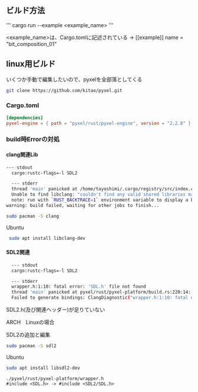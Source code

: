 ## ビルド方法

'''
cargo run --example <example_name>
'''

<example_name>は、Cargo.tomlに記述されている -> [[example]] name = "bit_composition_01"



## linux用ビルド

いくつか手動で編集したいので、pyxelを全部落としてくる

```sh
git clone https://github.com/kitao/pyxel.git
```

### Cargo.toml

```toml
[dependencies]
pyxel-engine = { path = "pyxel/rust/pyxel-engine", version = "2.2.8" }
```

### build時Errorの対処

#### clang関連Lib

```sh
--- stdout
  cargo:rustc-flags=-l SDL2

  --- stderr
  thread 'main' panicked at /home/tayoshimi/.cargo/registry/src/index.crates.io-6f17d22bba15001f/bindgen-0.71.1/lib.rs:604:27:
  Unable to find libclang: "couldn't find any valid shared libraries matching: ['libclang.so', 'libclang-*.so', 'libclang.so.*', 'libclang-*.so.*'], set the `LIBCLANG_PATH` environment variable to a path where one of these files can be found (invalid: [])"
  note: run with `RUST_BACKTRACE=1` environment variable to display a backtrace
warning: build failed, waiting for other jobs to finish...
```

```sh
sudo pacman -S clang
```

Ubuntu

```sh
 sudo apt install libclang-dev
```

#### SDL2関連

```sh
  --- stdout
  cargo:rustc-flags=-l SDL2

  --- stderr
  wrapper.h:1:10: fatal error: 'SDL.h' file not found
  thread 'main' panicked at pyxel/rust/pyxel-platform/build.rs:220:14:
  Failed to generate bindings: ClangDiagnostic("wrapper.h:1:10: fatal error: 'SDL.h' file not found\n")
```

SDL2.h(及び関連ヘッダー)が足りていない

ARCH　Linuxの場合

SDL2の追加と編集

```sh
sudo pacman -S sdl2
```

Ubuntu

```sh
sudo apt install libsdl2-dev
```

```
./pyxel/rust/pyxel-platform/wrapper.h
#include <SDL.h> -> #include <SDL2/SDL.h>
```